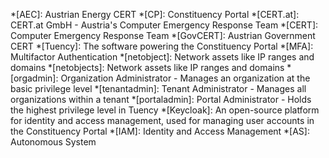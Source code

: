 *[AEC]: Austrian Energy CERT
*[CP]: Constituency Portal
*[CERT.at]: CERT.at GmbH - Austria's Computer Emergency Response Team
*[CERT]: Computer Emergency Response Team
*[GovCERT]: Austrian Government CERT
*[Tuency]: The software powering the Constituency Portal
*[MFA]: Multifactor Authentication
*[netobject]: Network assets like IP ranges and domains
*[netobjects]: Network assets like IP ranges and domains
*[orgadmin]: Organization Administrator - Manages an organization at the basic privilege level
*[tenantadmin]: Tenant Administrator - Manages all organizations within a tenant
*[portaladmin]: Portal Administrator - Holds the highest privilege level in Tuency
*[Keycloak]: An open-source platform for identity and access management, used for managing user accounts in the Constituency Portal
*[IAM]: Identity and Access Management
*[AS]: Autonomous System